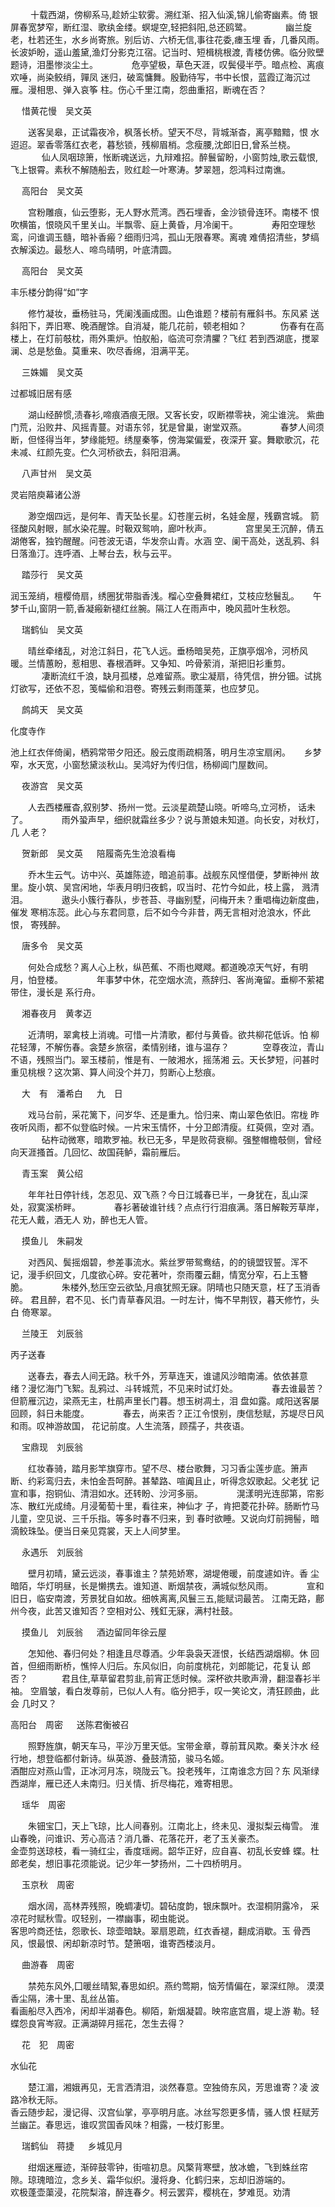 <!-- { "loadSidebar": true } -->
　　 十载西湖，傍柳系马,趁娇尘软雾。溯红渐、招入仙溪,锦儿偷寄幽素。倚
银屏春宽梦窄，断红湿、歌纨金缕。螟堤空,轻把斜阳,总还鸥鹭。
　 
　　 幽兰旋老，杜若还生，水乡尚寄旅。别后访、六桥无信,事往花委,瘗玉埋
香，几番风雨。长波妒盼，遥山羞黛,渔灯分影克江宿。记当时、短楫桃根渡,
青楼仿佛。临分败壁题诗，泪墨惨淡尘土。
　 
　　 危亭望极，草色天涯，叹鬓侵半苧。暗点检、离痕欢唾，尚染鲛绡，嚲凤
迷归，破鸾慵舞。殷勤待写，书中长恨，蓝霞辽海沉过雁。漫相思、弹入哀筝
柱。伤心千里江南，怨曲重招，断魂在否？ 

　
惜黄花慢　吴文英 

　　送客吴皋，正试霜夜冷，枫落长桥。望天不尽，背城渐杳，离亭黯黯，恨
水迢迢。翠香零落红衣老，暮愁锁，残柳眉梢。念瘦腰,沈郎旧日,曾系兰桡。
　 
　　 仙人凤咽琼箫，怅断魂送远，九辩难招。醉鬟留盼，小窗剪烛,歌云载恨,
飞上银霄。素秋不解随船去，败红趁一叶寒涛。梦翠翘，怨鸿料过南谯。 

　
高阳台　吴文英 

　　宫粉雕痕，仙云堕影，无人野水荒湾。西石埋香，金沙锁骨连环。南楼不
恨吹横笛，恨晓风千里关山。半飘零、庭上黄昏，月冷阑干。
　 
　　 寿阳空理愁鸾，问谁调玉髓，暗补香瘢？细雨归鸿，孤山无限春寒。离魂
难倩招清些，梦缟衣解溪边。最愁人、啼鸟晴明，叶底清圆。 

　
高阳台　吴文英

丰乐楼分韵得“如”字 

　　修竹凝妆，垂杨驻马，凭阑浅画成图。山色谁题？楼前有雁斜书。东风紧
送斜阳下，弄旧寒、晚酒醒馀。自消凝，能几花前，顿老相如？
　 
　　 伤春有在高楼上，在灯前攲枕，雨外熏炉。怕舣船，临流可奈清臞？飞红
若到西湖底，搅翠澜、总是愁鱼。莫重来、吹尽香绵，泪满平芜。 

　
三姝媚　吴文英

过都城旧居有感 

　　湖山经醉惯,渍春衫,啼痕酒痕无限。又客长安，叹断襟零袂，涴尘谁浣。
紫曲门荒，沿败井、风摇青蔓。对语东邻，犹是曾巢，谢堂双燕。
　 
　　 春梦人间须断，但怪得当年，梦缘能短。绣屋秦筝，傍海棠偏爱，夜深开
宴。舞歇歌沉，花未减、红颜先变。伫久河桥欲去，斜阳泪满。 

　
八声甘州　吴文英

灵岩陪庾幕诸公游 

　　渺空烟四远，是何年、青天坠长星。幻苍崖云树，名娃金屋，残霸宫城。
箭径酸风射眼，腻水染花腥。时靸双鸳响，廊叶秋声。
　 
　　 宫里吴王沉醉，倩五湖倦客，独钓醒醒。问苍波无语，华发奈山青。水涵
空、阑干高处，送乱鸦、斜日落渔汀。连呼酒、上琴台去，秋与云平。 

　
踏莎行　吴文英 

润玉笼绡，檀樱倚扇，绣圈犹带脂香浅。榴心空叠舞裙红，艾枝应愁鬟乱。 
　 
午梦千山,窗阴一箭,香凝瘢新褪红丝腕。隔江人在雨声中，晚风菰叶生秋怨。 

　
瑞鹤仙　吴文英 

　　晴丝牵绪乱，对沧江斜日，花飞人远。垂杨暗吴苑，正旗亭烟冷，河桥风
暖。兰情蕙盼，惹相思、春根酒畔。又争知、吟骨萦消，渐把旧衫重剪。
　 
　　 凄断流红千浪，缺月孤楼，总难留燕。歌尘凝扇，待凭信，拚分钿。试挑
灯欲写，还依不忍，笺幅偷和泪卷。寄残云剩雨蓬莱，也应梦见。 

　
鹧鸪天　吴文英

化度寺作 

池上红衣伴倚阑，栖鸦常带夕阳还。殷云度雨疏桐落，明月生凉宝扇闲。
　 
乡梦窄，水天宽，小窗愁黛淡秋山。吴鸿好为传归信，杨柳阊门屋数间。 

　
夜游宫　吴文英 

　　人去西楼雁杳,叙别梦、扬州一觉。云淡星疏楚山晓。听啼乌,立河桥，
话未了。
　 
　　 雨外蛩声早，细织就霜丝多少？说与萧娘未知道。向长安，对秋灯，几
人老？ 

　
贺新郎　吴文英
　 
陪履斋先生沧浪看梅 

　　乔木生云气。访中兴、英雄陈迹，暗追前事。战舰东风悭借便，梦断神州
故里。旋小筑、吴宫闲地，华表月明归夜鹤，叹当时、花竹今如此，枝上露，
溅清泪。
　 
　　 遨头小簇行春队，步苍苔、寻幽别墅，问梅开未？重唱梅边新度曲，催发
寒梢冻蕊。此心与东君同意，后不如今今非昔，两无言相对沧浪水，怀此恨，
寄残醉。 

　
唐多令　吴文英 

　　何处合成愁？离人心上秋，纵芭蕉、不雨也飕飕。都道晚凉天气好，有明
月，怕登楼。
　 
　　 年事梦中休，花空烟水流，燕辞归、客尚淹留。垂柳不萦裙带住，漫长是
系行舟。 

　
湘春夜月　黄孝迈 

　　近清明，翠禽枝上消魂。可惜一片清歌，都付与黄昏。欲共柳花低诉。怕
柳花轻薄，不解伤春。衾楚乡旅宿，柔情别绪，谁与温存？
　 
　　 空尊夜泣，青山不语，残照当门。翠玉楼前，惟是有、一陂湘水，摇荡湘
云。天长梦短，问甚时重见桃根？这次第、算人间没个并刀，剪断心上愁痕。 

　
大　有　潘希白
　 
九　日 

　　戏马台前，采花篱下，问岁华、还是重九。恰归来、南山翠色依旧。帘栊
昨夜听风雨，都不似登临时候。一片宋玉情怀，十分卫郎清瘦。红萸佩，空对
酒。
　 
　　 砧杵动微寒，暗欺罗袖。秋已无多，早是败荷衰柳。强整帽檐攲侧，曾经
向天涯搔首。几回忆、故国莼鲈，霜前雁后。 

　
青玉案　黄公绍 

　　年年社日停针线，怎忍见、双飞燕？今日江城春已半，一身犹在，乱山深
处，寂寞溪桥畔。
　 
　　 春衫著破谁针线？点点行行泪痕满。落日解鞍芳草岸，花无人戴，酒无人
劝，醉也无人管。 

　
摸鱼儿　朱嗣发 

　　对西风、鬓摇烟碧，参差事流水。紫丝罗带鸳鸯结，的的镜盟钗誓。浑不
记，漫手织回文，几度欲心碎。安花著叶，奈雨覆云翻，情宽分窄，石上玉簪
脆。
　 
　　 朱楼外,愁压空云欲坠,月痕犹照无寐。阴晴也只随天意，枉了玉消香碎。
君且醉，君不见、长门青草春风泪。一时左计，悔不早荆钗，暮天修竹，头白
倚寒翠。 

　
兰陵王　刘辰翁

丙子送春 

　　送春去，春去人间无路。秋千外，芳草连天，谁谴风沙暗南浦。依依甚意
绪？漫忆海门飞絮。乱鸦过、斗转城荒，不见来时试灯处。
　 
　　 春去谁最苦？但箭雁沉边，梁燕无主，杜鹃声里长门暮。想玉树凋土，泪
盘如露。咸阳送客屡回顾，斜日未能度。
　 
　　 春去，尚来否？正江令恨别，庚信愁赋，苏堤尽日风和雨。叹神游故国，
花记前度。人生流落，顾孺子，共夜语。 

　
宝鼎现　刘辰翁 

　　红妆春骑，踏月影竿旗穿市。望不尽、楼台歌舞，习习香尘莲步底。箫声
断、约彩鸾归去，未怕金吾呵醉。甚辇路、喧阗且止，听得念奴歌起。父老犹
记宣和事，抱铜仙、清泪如水。还转盼、沙河多丽。
　 
　　 滉漾明光连邸第，帘影冻、散红光成绮。月浸葡萄十里，看往来，神仙才
子，肯把菱花扑碎。肠断竹马儿童，空见说、三千乐指。等多时春不归来，到
春时欲睡。又说向灯前拥髻，暗滴鲛珠坠。便当日亲见霓裳，天上人间梦里。 

　
永遇乐　刘辰翁 

　　壁月初晴，黛云远淡，春事谁主？禁苑娇寒，湖堤倦暖，前度遽如许。香
尘暗陌，华灯明昼，长是懒携去。谁知道、断烟禁夜，满城似愁风雨。
　 
　　 宣和旧日，临安南渡，芳景犹自如故。细帙离离,风鬟三五,能赋词最苦。
江南无路，鄜州今夜，此苦又谁知否？空相对公、残釭无寐，满村社鼓。 

　
摸鱼儿　刘辰翁
　 
酒边留同年徐云屋 

　　怎知他、春归何处？相逢且尽尊酒。少年袅袅天涯恨，长结西湖烟柳。休
回首，但细雨断桥，憔悴人归后。东风似旧，向前度桃花，刘郎能记，花复认
郎否？
　 
　　 君且住,草草留君剪韭,前宵正恁时候。深杯欲共歌声滑，翻湿春衫半袖。
空眉皱，看白发尊前，已似人人有。临分把手，叹一笑论文，清狂顾曲，此会
几时又？

高阳台　周密
　 
送陈君衡被召 

　　照野旌旗，朝天车马，平沙万里天低。宝带金章，尊前茸风欺。秦关汴水
经行地，想登临都付新诗。纵英游、叠鼓清笳，骏马名姬。　　　　　　　　
　 
　　 酒酣应对燕山雪，正冰河月冻，晓陇云飞。投老残年，江南谁念方回？东
风渐绿西湖岸，雁已还人未南归。归关情、折尽梅花，难寄相思。　　　　　 

　
瑶华　周密 

　　朱钿宝囗，天上飞琼，比人间春别。江南北上，终未见、漫拟梨云梅雪。
淮山春晚，问谁识、芳心高洁？消几番、花落花开，老了玉关豪杰。　　　　
　 
　　 金壶剪送琼枝，看一骑红尘，香度瑶阙。韶华正好，应自喜、初乱长安蜂
蝶。杜郎老矣，想旧事花须能说。记少年一梦扬州，二十四桥明月。　　　　 

　
玉京秋　周密 

　　烟水阔，高林弄残照，晚蜩凄切。碧砧度韵，银床飘叶。衣湿桐阴露冷，
采凉花时赋秋雪。叹轻别，一襟幽事，砌虫能说。　　　　　　　　　　　　
　 
　　 客思吟商还怯，怨歌长、琼壶暗缺。翠扇恩疏，红衣香褪，翻成消歇。玉
骨西风，恨最恨、闲却新凉时节。楚箫咽，谁寄西楼淡月。　　　　　　　　 

　
曲游春　周密 

　　禁苑东风外,囗暖丝晴絮,春思如织。燕约莺期，恼芳情偏在，翠深红隙。
漠漠香尘隔，沸十里、乱丝丛笛。　　　　　　　　　　　　　　　　　　　
　 
　　 看画船尽入西冷，闲却半湖春色。柳陌，新烟凝碧。映帘底宫眉，堤上游
勒。轻蝶怨良宵岑寂。正满湖碎月摇花，怎生去得？　　　　　　　　　　　 

　
花　犯　周密 

水仙花 

　　楚江湄，湘娥再见，无言洒清泪，淡然春意。空独倚东风，芳思谁寄？凌
波路冷秋无际。　　　　　　　　　　　　　　　　　　　　　　　　　　　
　 
　　 香云随步起，漫记得、汉宫仙掌，亭亭明月底。冰丝写怨更多情，骚人恨
枉赋芳兰幽芷。春思远，谁叹赏国香风味？相露，一枝灯影里。　　　　　　 

　
瑞鹤仙　蒋捷
　 
乡城见月 

　　绀烟迷雁迹，渐碎鼓零钟，街喧初息。风檠背寒壁，放冰蟾，飞到蛛丝帘
隙。琼瑰暗泣，念乡关、霜华似织。漫将身、化鹤归来，忘却旧游端的。　　
　 
　　 欢极蓬壶蕖浸，花院梨溶，醉连春夕。柯云罢弈，樱桃在，梦难觅。劝清
